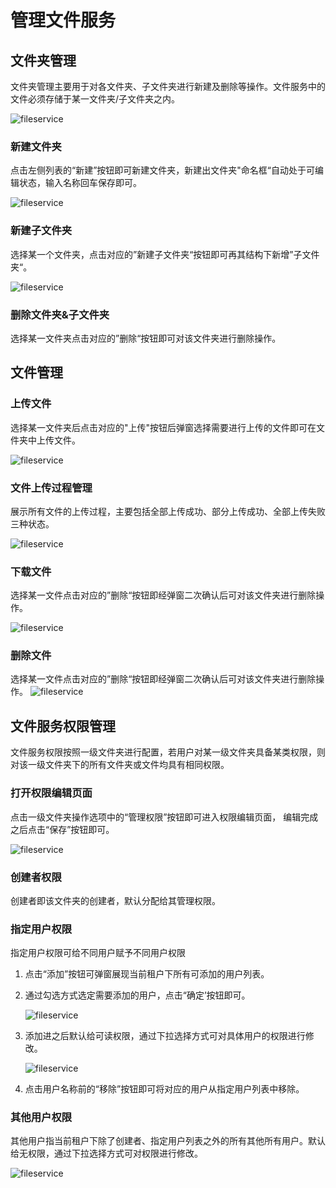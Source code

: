 # 管理文件服务

## 文件夹管理

文件夹管理主要用于对各文件夹、子文件夹进行新建及删除等操作。文件服务中的文件必须存储于某一文件夹/子文件夹之内。

![fileservice](https://docimages.blob.core.chinacloudapi.cn/images/Console/Datacentor/fileervice1.png)

### 新建文件夹

点击左侧列表的“新建”按钮即可新建文件夹，新建出文件夹"命名框“自动处于可编辑状态，输入名称回车保存即可。

![fileservice](https://docimages.blob.core.chinacloudapi.cn/images/Console/Datacentor/fileservice2.png)

### 新建子文件夹

选择某一个文件夹，点击对应的”新建子文件夹“按钮即可再其结构下新增”子文件夹“。

![fileservice](https://docimages.blob.core.chinacloudapi.cn/images/Console/Datacentor/fileservice3.png)

### 删除文件夹&子文件夹

选择某一文件夹点击对应的”删除“按钮即可对该文件夹进行删除操作。

## 文件管理

### 上传文件

选择某一文件夹后点击对应的"上传"按钮后弹窗选择需要进行上传的文件即可在文件夹中上传文件。

![fileservice](https://docimages.blob.core.chinacloudapi.cn/images/Console/Datacentor/uploadfile.png)

### 文件上传过程管理

展示所有文件的上传过程，主要包括全部上传成功、部分上传成功、全部上传失败三种状态。

![fileservice](https://docimages.blob.core.chinacloudapi.cn/images/Console/Datacentor/uploadstatus.png)

### 下载文件

选择某一文件点击对应的”删除“按钮即经弹窗二次确认后可对该文件夹进行删除操作。

![fileservice](https://docimages.blob.core.chinacloudapi.cn/images/Console/Datacentor/downloadfile.png)

### 删除文件

选择某一文件点击对应的”删除“按钮即经弹窗二次确认后可对该文件夹进行删除操作。
![fileservice](https://docimages.blob.core.chinacloudapi.cn/images/Console/Datacentor/deletefile.png)

## 文件服务权限管理

文件服务权限按照一级文件夹进行配置，若用户对某一级文件夹具备某类权限，则对该一级文件夹下的所有文件夹或文件均具有相同权限。

### 打开权限编辑页面

点击一级文件夹操作选项中的“管理权限”按钮即可进入权限编辑页面， 编辑完成之后点击“保存”按钮即可。

![fileservice](https://docimages.blob.core.chinacloudapi.cn/images/Console/Datacentor/fileauthority1.png)

### 创建者权限

创建者即该文件夹的创建者，默认分配给其管理权限。

### 指定用户权限

指定用户权限可给不同用户赋予不同用户权限

1. 点击“添加”按钮可弹窗展现当前租户下所有可添加的用户列表。

2. 通过勾选方式选定需要添加的用户，点击“确定’按钮即可。

    ![fileservice](https://docimages.blob.core.chinacloudapi.cn/images/Console/Datacentor/fileauthority2.png)

3. 添加进之后默认给可读权限，通过下拉选择方式可对具体用户的权限进行修改。

    ![fileservice](https://docimages.blob.core.chinacloudapi.cn/images/Console/Datacentor/fileauthority3.png)

4. 点击用户名称前的“移除”按钮即可将对应的用户从指定用户列表中移除。

### 其他用户权限

其他用户指当前租户下除了创建者、指定用户列表之外的所有其他所有用户。默认给无权限，通过下拉选择方式可对权限进行修改。

![fileservice](https://docimages.blob.core.chinacloudapi.cn/images/Console/Datacentor/fileauthority5.png)
